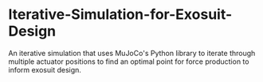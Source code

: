 # Iterative-Simulation-for-Exosuit-Design

An iterative simulation that uses MuJoCo's Python library to iterate through multiple actuator positions to find an optimal point for force production to inform exosuit design. 
